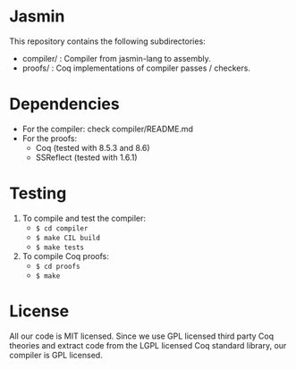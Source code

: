 # Jasmin

This repository contains the following subdirectories:

- compiler/ : Compiler from jasmin-lang to assembly.
- proofs/ : Coq implementations of compiler passes / checkers.

# Dependencies

- For the compiler: check compiler/README.md
- For the proofs:
  + Coq (tested with 8.5.3 and 8.6)
  + SSReflect (tested with 1.6.1)

# Testing

1. To compile and test the compiler:
   - `$ cd compiler`
   - `$ make CIL build`
   - `$ make tests`
2. To compile Coq proofs:
   - `$ cd proofs`
   - `$ make`

# License

All our code is MIT licensed. Since we use GPL licensed third party Coq
theories and extract code from the LGPL licensed Coq standard library,
our compiler is GPL licensed.
